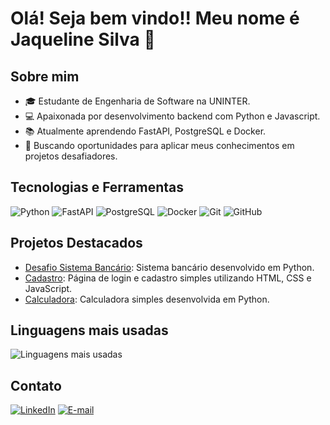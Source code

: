 # Olá! Seja bem vindo!! Meu nome é Jaqueline Silva 👋

## Sobre mim

- 🎓 Estudante de Engenharia de Software na UNINTER.
- 💻 Apaixonada por desenvolvimento backend com Python e Javascript.
- 📚 Atualmente aprendendo FastAPI, PostgreSQL e Docker.
- 🎯 Buscando oportunidades para aplicar meus conhecimentos em projetos desafiadores.

## Tecnologias e Ferramentas

![Python](https://img.shields.io/badge/-Python-333333?style=flat&logo=python)
![FastAPI](https://img.shields.io/badge/-FastAPI-333333?style=flat&logo=fastapi)
![PostgreSQL](https://img.shields.io/badge/-PostgreSQL-333333?style=flat&logo=postgresql)
![Docker](https://img.shields.io/badge/-Docker-333333?style=flat&logo=docker)
![Git](https://img.shields.io/badge/-Git-333333?style=flat&logo=git)
![GitHub](https://img.shields.io/badge/-GitHub-333333?style=flat&logo=github)

## Projetos Destacados

- [Desafio Sistema Bancário](https://github.com/Jaquelinesf2/desafio_sistema_bancario): Sistema bancário desenvolvido em Python.
- [Cadastro](https://github.com/Jaquelinesf2/cadastro): Página de login e cadastro simples utilizando HTML, CSS e JavaScript.
- [Calculadora](https://github.com/Jaquelinesf2/calculadora): Calculadora simples desenvolvida em Python.

## Linguagens mais usadas
  ![Linguagens mais usadas](https://github-readme-stats.vercel.app/api/top-langs/?username=Jaquelinesf2&layout=compact&theme=dracula)


## Contato

[![LinkedIn](https://img.shields.io/badge/-LinkedIn-333333?style=flat&logo=linkedin)](https://www.linkedin.com/in/jaqueline-da-silva-freitas-48b1b3169/)
[![E-mail](https://img.shields.io/badge/-Email-333333?style=flat&logo=gmail)](mailto:jaquelinesf2@gmail.com)
